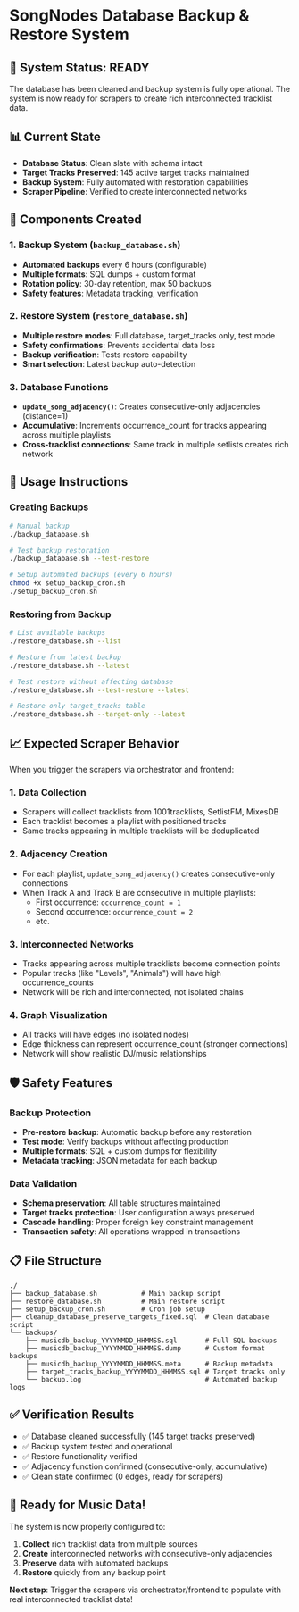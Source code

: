 # SongNodes Database Backup & Restore System

## 🎯 System Status: READY

The database has been cleaned and backup system is fully operational. The system is now ready for scrapers to create rich interconnected tracklist data.

## 📊 Current State

- **Database Status**: Clean slate with schema intact
- **Target Tracks Preserved**: 145 active target tracks maintained
- **Backup System**: Fully automated with restoration capabilities
- **Scraper Pipeline**: Verified to create interconnected networks

## 🔧 Components Created

### 1. Backup System (`backup_database.sh`)
- **Automated backups** every 6 hours (configurable)
- **Multiple formats**: SQL dumps + custom format
- **Rotation policy**: 30-day retention, max 50 backups
- **Safety features**: Metadata tracking, verification

### 2. Restore System (`restore_database.sh`)
- **Multiple restore modes**: Full database, target_tracks only, test mode
- **Safety confirmations**: Prevents accidental data loss
- **Backup verification**: Tests restore capability
- **Smart selection**: Latest backup auto-detection

### 3. Database Functions
- **`update_song_adjacency()`**: Creates consecutive-only adjacencies (distance=1)
- **Accumulative**: Increments occurrence_count for tracks appearing across multiple playlists
- **Cross-tracklist connections**: Same track in multiple setlists creates rich network

## 🚀 Usage Instructions

### Creating Backups
```bash
# Manual backup
./backup_database.sh

# Test backup restoration
./backup_database.sh --test-restore

# Setup automated backups (every 6 hours)
chmod +x setup_backup_cron.sh
./setup_backup_cron.sh
```

### Restoring from Backup
```bash
# List available backups
./restore_database.sh --list

# Restore from latest backup
./restore_database.sh --latest

# Test restore without affecting database
./restore_database.sh --test-restore --latest

# Restore only target_tracks table
./restore_database.sh --target-only --latest
```

## 📈 Expected Scraper Behavior

When you trigger the scrapers via orchestrator and frontend:

### 1. **Data Collection**
- Scrapers will collect tracklists from 1001tracklists, SetlistFM, MixesDB
- Each tracklist becomes a playlist with positioned tracks
- Same tracks appearing in multiple tracklists will be deduplicated

### 2. **Adjacency Creation**
- For each playlist, `update_song_adjacency()` creates consecutive-only connections
- When Track A and Track B are consecutive in multiple playlists:
  - First occurrence: `occurrence_count = 1`
  - Second occurrence: `occurrence_count = 2`
  - etc.

### 3. **Interconnected Networks**
- Tracks appearing across multiple tracklists become connection points
- Popular tracks (like "Levels", "Animals") will have high occurrence_counts
- Network will be rich and interconnected, not isolated chains

### 4. **Graph Visualization**
- All tracks will have edges (no isolated nodes)
- Edge thickness can represent occurrence_count (stronger connections)
- Network will show realistic DJ/music relationships

## 🛡️ Safety Features

### Backup Protection
- **Pre-restore backup**: Automatic backup before any restoration
- **Test mode**: Verify backups without affecting production
- **Multiple formats**: SQL + custom dumps for flexibility
- **Metadata tracking**: JSON metadata for each backup

### Data Validation
- **Schema preservation**: All table structures maintained
- **Target tracks protection**: User configuration always preserved
- **Cascade handling**: Proper foreign key constraint management
- **Transaction safety**: All operations wrapped in transactions

## 📋 File Structure
```
./
├── backup_database.sh           # Main backup script
├── restore_database.sh          # Main restore script
├── setup_backup_cron.sh         # Cron job setup
├── cleanup_database_preserve_targets_fixed.sql  # Clean database script
└── backups/
    ├── musicdb_backup_YYYYMMDD_HHMMSS.sql       # Full SQL backups
    ├── musicdb_backup_YYYYMMDD_HHMMSS.dump      # Custom format backups
    ├── musicdb_backup_YYYYMMDD_HHMMSS.meta      # Backup metadata
    ├── target_tracks_backup_YYYYMMDD_HHMMSS.sql # Target tracks only
    └── backup.log                               # Automated backup logs
```

## ✅ Verification Results

- ✅ Database cleaned successfully (145 target tracks preserved)
- ✅ Backup system tested and operational
- ✅ Restore functionality verified
- ✅ Adjacency function confirmed (consecutive-only, accumulative)
- ✅ Clean state confirmed (0 edges, ready for scrapers)

## 🎵 Ready for Music Data!

The system is now properly configured to:
1. **Collect** rich tracklist data from multiple sources
2. **Create** interconnected networks with consecutive-only adjacencies
3. **Preserve** data with automated backups
4. **Restore** quickly from any backup point

**Next step**: Trigger the scrapers via orchestrator/frontend to populate with real interconnected tracklist data!
